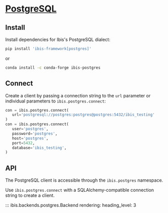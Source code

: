 # [PostgreSQL](https://www.postgresql.org/)

## Install

Install dependencies for Ibis's PostgreSQL dialect:

```sh
pip install 'ibis-framework[postgres]'
```

or

```sh
conda install -c conda-forge ibis-postgres
```

## Connect

Create a client by passing a connection string to the `url` parameter or
individual parameters to `ibis.postgres.connect`:

```python
con = ibis.postgres.connect(
   url='postgresql://postgres:postgres@postgres:5432/ibis_testing'
)
con = ibis.postgres.connect(
   user='postgres',
   password='postgres',
   host='postgres',
   port=5432,
   database='ibis_testing',
)
```

## API

The PostgreSQL client is accessible through the `ibis.postgres` namespace.

Use `ibis.postgres.connect` with a SQLAlchemy-compatible connection string to
create a client.

<!-- prettier-ignore-start -->
::: ibis.backends.postgres.Backend
    rendering:
      heading_level: 3

<!-- prettier-ignore-end -->
